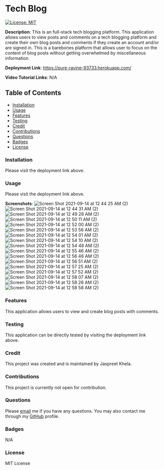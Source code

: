 # Tech Blog
[![License: MIT](https://img.shields.io/badge/License-MIT-yellow.svg)](https://opensource.org/licenses/MIT)

**Description**: This is an full-stack tech blogging platform. This application allows users to view posts and comments on a tech blogging platform and create their own blog posts and comments if they create an account and/or are signed in. This is a barebones platform that allows user to focus on the content of blog posts without getting overwhelmed by miscellaneous information.

**Deployment Link**: https://pure-ravine-93733.herokuapp.com/

**Video Tutorial Links**: N/A

## Table of Contents
* [Installation](#installation)
* [Usage](#usage)
* [Features](#features)
* [Testing](#testing)
* [Credit](#credit)
* [Contributions](#contributions)
* [Questions](#questions)
* [Badges](#badges)
* [License](#license)

### Installation
Please visit the deployment link above.

### Usage
Please visit the deployment link above.

**Screenshots**:
![Screen Shot 2021-09-14 at 12 44 25 AM (2)](https://user-images.githubusercontent.com/80941606/133198178-9cc3dccf-a479-4688-aea7-e1f12a9de3a5.png)
![Screen Shot 2021-09-14 at 12 44 31 AM (2)](https://user-images.githubusercontent.com/80941606/133198187-07167713-2d85-4a4f-9937-2802a7bf9560.png)
![Screen Shot 2021-09-14 at 12 49 28 AM (2)](https://user-images.githubusercontent.com/80941606/133198192-241d49cc-c6a8-428d-b2be-86d8cc219e13.png)
![Screen Shot 2021-09-14 at 12 50 11 AM (2)](https://user-images.githubusercontent.com/80941606/133198199-b0770d08-fb5e-45bf-ac76-f70a38608cee.png)
![Screen Shot 2021-09-14 at 12 52 00 AM (2)](https://user-images.githubusercontent.com/80941606/133198208-55772c8d-db32-4d15-9a79-ad60968f16f6.png)
![Screen Shot 2021-09-14 at 12 53 56 AM (2)](https://user-images.githubusercontent.com/80941606/133198215-0d50c692-95c9-4d1c-8b37-92718a37a7ce.png)
![Screen Shot 2021-09-14 at 12 54 01 AM (2)](https://user-images.githubusercontent.com/80941606/133198223-e7b2b7d0-3623-4cb0-820a-b8be00a12dcd.png)
![Screen Shot 2021-09-14 at 12 54 10 AM (2)](https://user-images.githubusercontent.com/80941606/133198231-b2c184ef-b4a3-403a-a055-1b4d3a7c9703.png)
![Screen Shot 2021-09-14 at 12 54 48 AM (2)](https://user-images.githubusercontent.com/80941606/133198236-7c49d4c3-6dfa-4a20-b19d-2a8009a330a6.png)
![Screen Shot 2021-09-14 at 12 55 46 AM (2)](https://user-images.githubusercontent.com/80941606/133198243-65a42f26-812d-4c51-bc8c-f48cdcca240f.png)
![Screen Shot 2021-09-14 at 12 56 46 AM (2)](https://user-images.githubusercontent.com/80941606/133198247-1ca8bc7e-4155-44e6-a432-e01afc82a123.png)
![Screen Shot 2021-09-14 at 12 56 51 AM (2)](https://user-images.githubusercontent.com/80941606/133198257-792cc23b-c4f3-4bd1-ab6f-70cda4eb61cf.png)
![Screen Shot 2021-09-14 at 12 57 25 AM (2)](https://user-images.githubusercontent.com/80941606/133198273-24f02dda-e5d1-410e-99a6-ddbb1b3c2b72.png)
![Screen Shot 2021-09-14 at 12 57 52 AM (2)](https://user-images.githubusercontent.com/80941606/133198280-892eb7ab-5908-4d42-bf6f-77c232692791.png)
![Screen Shot 2021-09-14 at 12 58 07 AM (2)](https://user-images.githubusercontent.com/80941606/133198291-b9509291-2636-4fb7-bbfc-8b32991c083c.png)
![Screen Shot 2021-09-14 at 12 58 26 AM (2)](https://user-images.githubusercontent.com/80941606/133198295-ee3bc786-717a-4621-9774-2095b0fb523e.png)
![Screen Shot 2021-09-14 at 12 58 58 AM (2)](https://user-images.githubusercontent.com/80941606/133198300-34dd631e-4961-48b1-be83-8a1f221ce7b3.png)

### Features
This application allows users to view and create blog posts with comments.

### Testing
This application can be directly tested by visiting the deployment link above.

### Credit
This project was created and is maintained by Jaspreet Khela.

### Contributions
This project is currently not open for contribution.

### Questions
Please [email](jaspreet.khela@gmail.com) me if you have any questions.
You may also contact me through my [GitHub](https://github.com/JaspreetKhela) profile. 

### Badges
N/A

### License
MIT License
